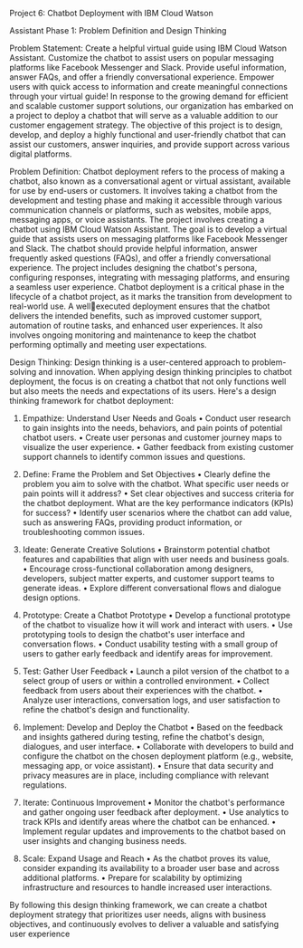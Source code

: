 Project 6: Chatbot Deployment with IBM Cloud Watson

Assistant
Phase 1: Problem Definition and Design Thinking

Problem Statement:
Create a helpful virtual guide using IBM Cloud Watson Assistant.
Customize the chatbot to assist users on popular messaging platforms like
Facebook Messenger and Slack. Provide useful information, answer
FAQs, and offer a friendly conversational experience. Empower users with
quick access to information and create meaningful connections through
your virtual guide!
In response to the growing demand for efficient and scalable customer
support solutions, our organization has embarked on a project to deploy a
chatbot that will serve as a valuable addition to our customer engagement
strategy. The objective of this project is to design, develop, and deploy a
highly functional and user-friendly chatbot that can assist our customers,
answer inquiries, and provide support across various digital platforms.

Problem Definition:
Chatbot deployment refers to the process of making a chatbot, also known
as a conversational agent or virtual assistant, available for use by end-users
or customers. It involves taking a chatbot from the development and
testing phase and making it accessible through various communication
channels or platforms, such as websites, mobile apps, messaging apps, or
voice assistants.
The project involves creating a chatbot using IBM Cloud Watson
Assistant. The goal is to develop a virtual guide that assists users on
messaging platforms like Facebook Messenger and Slack. The chatbot
should provide helpful information, answer frequently asked questions
(FAQs), and offer a friendly conversational experience. The project
includes designing the chatbot's persona, configuring responses,
integrating with messaging platforms, and ensuring a seamless user
experience.
Chatbot deployment is a critical phase in the lifecycle of a chatbot project,
as it marks the transition from development to real-world use. A wellexecuted deployment ensures that the chatbot delivers the intended
benefits, such as improved customer support, automation of routine tasks,
and enhanced user experiences. It also involves ongoing monitoring and
maintenance to keep the chatbot performing optimally and meeting user
expectations.

Design Thinking:
Design thinking is a user-centered approach to problem-solving and
innovation. When applying design thinking principles to chatbot
deployment, the focus is on creating a chatbot that not only functions well
but also meets the needs and expectations of its users. Here's a design
thinking framework for chatbot deployment:

1. Empathize: Understand User Needs and Goals
• Conduct user research to gain insights into the needs, behaviors, and
pain points of potential chatbot users.
• Create user personas and customer journey maps to visualize the
user experience.
• Gather feedback from existing customer support channels to
identify common issues and questions.

2. Define: Frame the Problem and Set Objectives
• Clearly define the problem you aim to solve with the chatbot. What
specific user needs or pain points will it address?
• Set clear objectives and success criteria for the chatbot deployment.
What are the key performance indicators (KPIs) for success?
• Identify user scenarios where the chatbot can add value, such as
answering FAQs, providing product information, or troubleshooting
common issues.

3. Ideate: Generate Creative Solutions
• Brainstorm potential chatbot features and capabilities that align with
user needs and business goals.
• Encourage cross-functional collaboration among designers,
developers, subject matter experts, and customer support teams to
generate ideas.
• Explore different conversational flows and dialogue design options.

4. Prototype: Create a Chatbot Prototype
• Develop a functional prototype of the chatbot to visualize how it will
work and interact with users.
• Use prototyping tools to design the chatbot's user interface and
conversation flows.
• Conduct usability testing with a small group of users to gather early
feedback and identify areas for improvement.

5. Test: Gather User Feedback
• Launch a pilot version of the chatbot to a select group of users or
within a controlled environment.
• Collect feedback from users about their experiences with the
chatbot.
• Analyze user interactions, conversation logs, and user satisfaction to
refine the chatbot's design and functionality.

6. Implement: Develop and Deploy the Chatbot
• Based on the feedback and insights gathered during testing, refine
the chatbot's design, dialogues, and user interface.
• Collaborate with developers to build and configure the chatbot on
the chosen deployment platform (e.g., website, messaging app, or
voice assistant).
• Ensure that data security and privacy measures are in place,
including compliance with relevant regulations.

7. Iterate: Continuous Improvement
• Monitor the chatbot's performance and gather ongoing user feedback
after deployment.
• Use analytics to track KPIs and identify areas where the chatbot can
be enhanced.
• Implement regular updates and improvements to the chatbot based
on user insights and changing business needs.

8. Scale: Expand Usage and Reach
• As the chatbot proves its value, consider expanding its availability to
a broader user base and across additional platforms.
• Prepare for scalability by optimizing infrastructure and resources to
handle increased user interactions.

By following this design thinking framework, we can create a chatbot
deployment strategy that prioritizes user needs, aligns with business
objectives, and continuously evolves to deliver a valuable and satisfying
user experience
